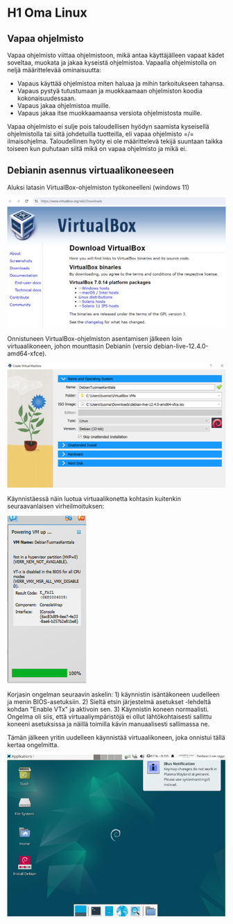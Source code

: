 # H1 Oma Linux


## Vapaa ohjelmisto

Vapaa ohjelmisto viittaa ohjelmistoon, mikä antaa käyttäjälleen vapaat kädet soveltaa, muokata ja jakaa kyseistä ohjelmistoa. Vapaalla ohjelmistolla on neljä määrittelevää ominaisuutta:
 - Vapaus käyttää ohjelmistoa miten haluaa ja mihin tarkoitukseen tahansa.
 - Vapaus pystyä tutustumaan ja muokkaamaan ohjelmiston koodia kokonaisuudessaan.
 - Vapaus jakaa ohjelmistoa muille.
 - Vapaus jakaa itse muokkaamaansa versiota ohjelmistosta muille.

Vapaa ohjelmisto ei sulje pois taloudellisen hyödyn saamista kyseisellä ohjelmistolla tai siitä johdetuilla tuotteilla, eli vapaa ohjelmisto =/= ilmaisohjelma. Taloudellinen hyöty ei ole määrittelevä tekijä suuntaan taikka toiseen kun puhutaan siitä mikä on vapaa ohjelmisto ja mikä ei.


## Debianin asennus virtuaalikoneeseen

Aluksi latasin VirtualBox-ohjelmiston työkoneelleni (windows 11)

![VBox-lataus](DebianAsennus/Vbox_lataus.png)

Onnistuneen VirtualBox-ohjelmiston asentamisen jälkeen loin virtuaalikoneen, johon mounttasin Debianin (versio debian-live-12.4.0-amd64-xfce).

![DebianAsennus](DebianAsennus/DebianAsennus.png)


Käynnistäessä näin luotua virtuaalikonetta kohtasin kuitenkin seuraavanlaisen virheilmoituksen:

![VTxError](DebianAsennus/Error1.png)

Korjasin ongelman seuraavin askelin: 1) käynnistin isäntäkoneen uudelleen ja menin BIOS-asetuksiin. 2) Sieltä etsin järjestelmä asetukset -lehdeltä kohdan "Enable VTx" ja aktivoin sen. 3) Käynnistin koneen normaalisti. 
Ongelma oli siis, että virtuaaliympäristöjä ei ollut lähtökohtaisesti sallittu koneeni asetuksissa ja näillä toimilla kävin manuaalisesti sallimassa ne. 

Tämän jälkeen yritin uudelleen käynnistää virtuaalikoneen, joka onnistui tällä kertaa ongelmitta.

![DebianToimii](DebianAsennus/DebianToimii2.png)


